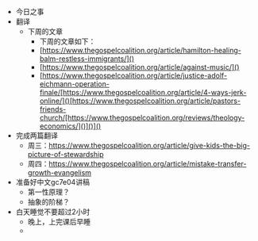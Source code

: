 - 今日之事
- 翻译
    - 下周的文章
        - 下周的文章如下：
        - [https://www.thegospelcoalition.org/article/hamilton-healing-balm-restless-immigrants/]()
        - [https://www.thegospelcoalition.org/article/against-music/]()
        - [https://www.thegospelcoalition.org/article/justice-adolf-eichmann-operation-finale/[https://www.thegospelcoalition.org/article/4-ways-jerk-online/]()[https://www.thegospelcoalition.org/article/pastors-friends-church/[https://www.thegospelcoalition.org/reviews/theology-economics/]()]()]()
- 完成两篇翻译
    - 周三：https://www.thegospelcoalition.org/article/give-kids-the-big-picture-of-stewardship
    - 周四：https://www.thegospelcoalition.org/article/mistake-transfer-growth-evangelism
- 准备好中文gc7e04讲稿
    - 第一性原理？
    - 抽象的阶梯？
- 白天睡觉不要超过2小时
    - 晚上，上完课后早睡
    - 
